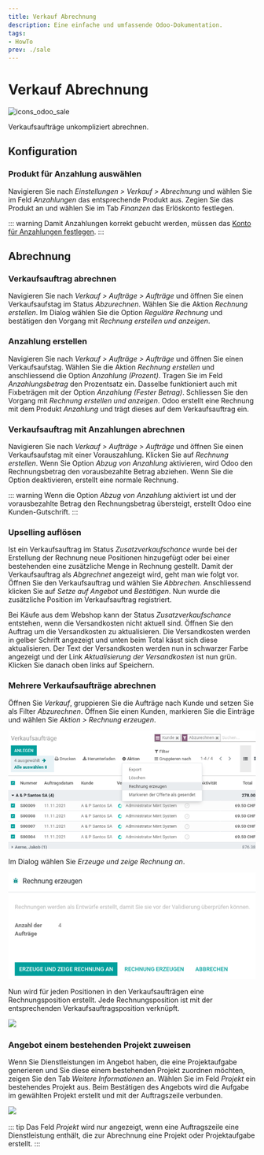 ```yaml
---
title: Verkauf Abrechnung
description: Eine einfache und umfassende Odoo-Dokumentation.
tags:
- HowTo
prev: ./sale
---
```

# Verkauf Abrechnung
![icons_odoo_sale](assets/icons_odoo_sale.png)

Verkaufsaufträge unkompliziert abrechnen.

## Konfiguration

### Produkt für Anzahlung auswählen

Navigieren Sie nach *Einstellungen > Verkauf > Abrechnung* und wählen Sie im Feld *Anzahlungen* das entsprechende Produkt aus. Zegien Sie das Produkt an und wählen Sie im Tab *Finanzen* das Erlöskonto festlegen.

::: warning
Damit Anzahlungen korrekt gebucht werden, müssen das [Konto für Anzahlungen festlegen](Finance%20Payments.md#Konto%20für%20Anzahlungen%20festlegen).
:::

## Abrechnung

### Verkaufsauftrag abrechnen

Navigieren Sie nach *Verkauf > Aufträge > Aufträge* und öffnen Sie einen Verkaufsaufstag im Status *Abzurechnen*. Wählen Sie die Aktion *Rechnung erstellen*. Im Dialog wählen Sie die Option *Reguläre Rechnung* und bestätigen den Vorgang mit *Rechnung erstellen und anzeigen*.

### Anzahlung erstellen

Navigieren Sie nach *Verkauf > Aufträge > Aufträge* und öffnen Sie einen Verkaufsaufstag. Wählen Sie die Aktion *Rechnung erstellen* und anschliessend die Option *Anzahlung (Prozent)*. Tragen Sie im Feld *Anzahlungsbetrag* den Prozentsatz ein. Dasselbe funktioniert auch mit Fixbeträgen mit der Option *Anzahlung (Fester Betrag)*. Schliessen Sie den Vorgang mit *Rechnung erstellen und anzeigen*. Odoo erstellt eine Rechnung mit dem Produkt *Anzahlung* und trägt dieses auf dem Verkaufsauftrag ein.

### Verkaufsauftrag mit Anzahlungen abrechnen

Navigieren Sie nach *Verkauf > Aufträge > Aufträge* und öffnen Sie einen Verkaufsaufstag mit einer Vorauszahlung. Klicken Sie auf *Rechnung erstellen*. Wenn Sie Option *Abzug von Anzahlung* aktivieren, wird Odoo den Rechnungsbetrag den vorausbezahlte Betrag abziehen. Wenn Sie die Option deaktivieren, erstellt eine normale Rechnung.

::: warning
Wenn die Option *Abzug von Anzahlung* aktiviert ist und der vorausbezahlte Betrag den Rechnungsbetrag übersteigt, erstellt Odoo eine Kunden-Gutschrift.
:::

### Upselling auflösen

Ist ein Verkaufsauftrag im Status *Zusatzverkaufschance* wurde bei der Erstellung der Rechnung neue Positionen hinzugefügt oder bei einer bestehenden eine zusätzliche Menge in Rechnung gestellt. Damit der Verkaufsauftrag als *Abgrechnet* angezeigt wird, geht man wie folgt vor. Öffnen Sie den Verkaufsauftrag und wählen Sie *Abbrechen*. Anschliessend klicken Sie auf *Setze auf Angebot*  und *Bestätigen*. Nun wurde die zusätzliche Position im Verkaufsauftrag registriert.

Bei Käufe aus dem Webshop kann der Status *Zusatzverkaufschance* entstehen, wenn die Versandkosten nicht aktuell sind. Öffnen Sie den Auftrag um die Versandkosten zu aktualisieren. Die Versandkosten werden in gelber Schrift angezeigt und unten beim Total kässt sich diese aktualisieren. Der Text der Versandkosten werden nun in schwarzer Farbe angezeigt und der Link *Aktualisierung der Versandkosten* ist nun grün. Klicken Sie danach oben links auf Speichern.

### Mehrere Verkaufsaufträge abrechnen

Öffnen Sie *Verkauf*, gruppieren Sie die Aufträge nach Kunde und setzen Sie als Filter *Abzurechnen*. Öffnen Sie einen Kunden, markieren Sie die Einträge und wählen Sie *Aktion > Rechnung erzeugen*.

![](assets/Verkauf%20Rechnung%20erzeugen.png)

Im Dialog wählen Sie *Erzeuge und zeige Rechnung an*.

![](assets/Verkauf%20Rechnung%20anzeigen.png)

Nun wird für jeden Positionen in den Verkaufsaufträgen eine Rechnungsposition erstellt. Jede Rechnungsposition ist mit der entsprechenden Verkaufsauftragsposition verknüpft.

![](assets/Verkauf%20Auftragsposition%20verknüpft.png)

### Angebot einem bestehenden Projekt zuweisen

Wenn Sie Dienstleistungen im Angebot haben, die eine Projektaufgabe generieren und Sie diese einem bestehenden Projekt zuordnen möchten, zeigen Sie den Tab *Weitere Informationen* an. Wählen Sie im Feld *Projekt* ein bestehendes Projekt aus. Beim Bestätigen des Angebots wird die Aufgabe im gewählten Projekt erstellt und mit der Auftragszeile verbunden.

![](assets/Verkauf%20Projekt%20auswählen.png)

::: tip
Das Feld *Projekt* wird nur angezeigt, wenn eine Auftragszeile eine Dienstleistung enthält, die zur Abrechnung eine Projekt oder Projektaufgabe erstellt. 
:::